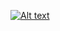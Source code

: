 [![Alt text](https://img.youtube.com/vi/ClN9ttkFfrY/0.jpg)](https://www.youtube.com/watch?v=ClN9ttkFfrY)
